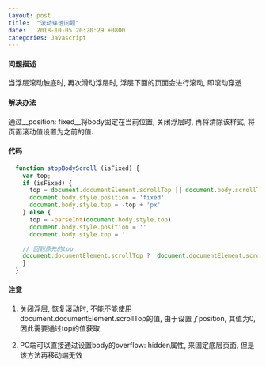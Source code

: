 ```yaml
---
layout: post
title:  "滚动穿透问题"
date:   2018-10-05 20:20:29 +0800
categories: Javascript
---
```


#### 问题描述
当浮层滚动触底时, 再次滑动浮层时, 浮层下面的页面会进行滚动, 即滚动穿透

#### 解决办法
通过__position: fixed__将body固定在当前位置, 关闭浮层时, 再将清除该样式, 将页面滚动值设置为之前的值.

#### 代码
```javascript
  function stopBodyScroll (isFixed) {
    var top;
    if (isFixed) {
      top = document.documentElement.scrollTop || document.body.scrollTop
      document.body.style.position = 'fixed'
      document.body.style.top = -top + 'px'
    } else {
      top = -parseInt(document.body.style.top)
      document.body.style.position = ''
      document.body.style.top = ''

    // 回到原先的top
    document.documentElement.scrollTop ?  document.documentElement.scrollTop = top : document.body.scrollTop = top
    }
  }
```

#### 注意
1.  关闭浮层, 恢复滚动时, 不能不能使用document.documentElement.scrollTop的值, 由于设置了position, 其值为0, 因此需要通过top的值获取

2. PC端可以直接通过设置body的overflow: hidden属性, 来固定底层页面, 但是该方法再移动端无效
